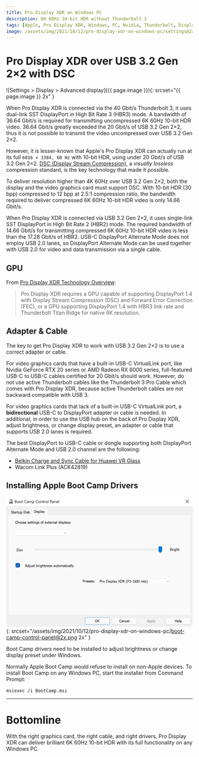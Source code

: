 ```yaml
---
title: Pro Display XDR on Windows PC
description: 6K 60Hz 10-bit HDR without Thunderbolt 3
tags: [Apple, Pro Display XDR, Windows, PC, Nvidia, Thunderbolt, DisplayPort, USB, DSC, HDR]
image: /assets/img/2021/10/12/pro-display-xdr-on-windows-pc/settings@2x.png
---
```


# Pro Display XDR over USB 3.2 Gen 2×2 with DSC

![Settings > Display > Advanced display]({{ page.image }}){: srcset="{{ page.image }} 2x" }

When Pro Display XDR is connected via the 40 Gbit/s Thunderbolt 3, it uses dual-link SST DisplayPort in High Bit Rate 3 (HBR3) mode.  A bandwidth of 36.64 Gbit/s is required for transmitting uncompressed 6K 60Hz 10-bit HDR video.  36.64 Gbit/s greatly exceeded the 20 Gbit/s of USB 3.2 Gen 2×2, thus it is not possible to transmit the video uncompressed over USB 3.2 Gen 2×2.

However, it is lesser-known that Apple's Pro Display XDR can actually run at its full `6016 × 3384, 60 Hz` with 10-bit HDR, using under 20 Gbit/s of USB 3.2 Gen 2×2.  [DSC (Display Stream Compression)](https://vesa.org/vesa-display-compression-codecs/dsc/), a _visually lossless_ compression standard, is the key technology that made it possible.

To deliver resolution higher than 4K 60Hz over USB 3.2 Gen 2×2, both the display and the video graphics card must support DSC. With 10-bit HDR (30 bpp) compressed to 12 bpp at 2.5:1 compression ratio, the bandwidth required to deliver compressed 6K 60Hz 10-bit HDR video is only 14.66 Gbit/s.

When Pro Display XDR is connected via USB 3.2 Gen 2×2, it uses single-link SST DisplayPort in High Bit Rate 2 (HBR2) mode.  The required bandwidth of 14.66 Gbit/s for transmitting compressed 6K 60Hz 10-bit HDR video is less than the 17.28 Gbit/s of HBR2.  USB-C DisplayPort Alternate Mode does not employ USB 2.0 lanes, so DisplayPort Alternate Mode can be used together with USB 2.0 for video and data transmission via a single cable.

## GPU

From [Pro Display XDR Technology Overview](https://www.apple.com/pro-display-xdr/pdf/Pro_Display_White_Paper_Feb_2020.pdf):

> Pro Display XDR requires a GPU capable of supporting DisplayPort 1.4 with Display Stream Compression (DSC) and Forward Error Correction (FEC), or a GPU supporting DisplayPort 1.4 with HBR3 link rate and Thunderbolt Titan Ridge for native 6K resolution.

## Adapter & Cable

The key to get Pro Display XDR to work with USB 3.2 Gen 2×2 is to use a correct adapter or cable.

For video graphics cards that have a built-in USB-C VirtualLink port, like Nvidia GeForce RTX 20 series or AMD Radeon RX 6000 series, full-featured USB-C to USB-C cables certified for 20 Gbit/s should work.  However, do not use active Thunderbolt cables like the Thunderbolt 3 Pro Cable which comes with Pro Display XDR, because active Thunderbolt cables are not backward compatible with USB 3.

For video graphics cards that lack of a built-in USB-C VirtualLink port, a **bidirectional** USB-C to DisplayPort adapter or cable is needed.  In additional, in order to use the USB hub on the back of Pro Display XDR, adjust brightness, or change display preset, an adapter or cable that supports USB 2.0 lanes is required.

The best DisplayPort to USB-C cable or dongle supporting both DisplayPort Alternate Mode and USB 2.0 channel are the following:
- [Belkin Charge and Sync Cable for Huawei VR Glass](https://www.belkin.com/support-article/?articleNum=316883)
- Wacom Link Plus (ACK42819)

## Installing Apple Boot Camp Drivers

![Boot Camp Control Panel](/assets/img/2021/10/12/pro-display-xdr-on-windows-pc/boot-camp-control-panel@2x.png){: srcset="/assets/img/2021/10/12/pro-display-xdr-on-windows-pc/boot-camp-control-panel@2x.png 2x" }

Boot Camp drivers need to be installed to adjust brightness or change display preset under Windows.

Normally Apple Boot Camp would refuse to install on non-Apple devices. To install Boot Camp on any Windows PC, start the installer from Command Prompt:

``` sh
msiexec /i BootCamp.msi
```

---

# Bottomline

With the right graphics card, the right cable, and right drivers, Pro Display XDR can deliver brilliant 6K 60Hz 10-bit HDR with its full functionality on any Windows PC.
